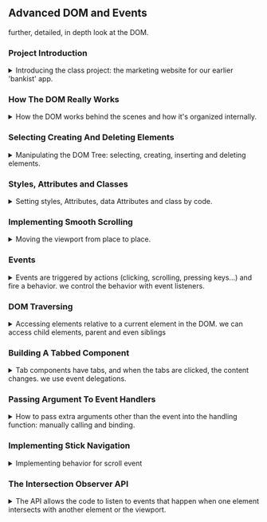 ## Advanced DOM and Events

<!-- <details> -->
<summary>

</summary>
further, detailed, in depth look at the DOM.

### Project Introduction

<details>
<summary>
Introducing the class project: the marketing website for our earlier 'bankist' app.
</summary>

we'll be creating the effects, the scrolling, lazy loading, fading, the sticky menu bar, the hover effects, the pop-up, the tabs, the slider, smooth scrolling...

we start by clicking on the _'open account'_, this causes our page to go all the way up. that's because the element is a link (the html \<a> tag with href), and that's the default behavior for it. to stop this from happening we simply t call the prevent default behavior.

and we also replace the for loop with _.forEach_

</details>

### How The DOM Really Works

<details>
<summary>
How the DOM works behind the scenes and how it's organized internally.
</summary>

The DOM is how we interact with the browser.

The DOM:

> Allows us to make javascript interact with the browser.
> We can write javascript to create, modify and delete HTML elements,set styles,classes and attributes, and listen and respond to events.
> DOM tree is generated from an HTML documents, which we can then interact with.
> DOM is a very complex API that contains lots of methods and properties to interact with the DOM tree.

everything in the DOM tree is of type Node, which has child types, like _Element_, _Text_,_Comment_, _Document_.

//TODO: add puml here

Element -> HTMLElement
HTMLElement -> HTMLButtonElement... HTMLDivElement

this possible by using inheritance.

The node type is actually a derived class of _'EventTarget'_ (other subclass is _Window_), which has the _.addEventListener()_ and _.removeEventListener()_ methods.

</details>

### Selecting Creating And Deleting Elements

<details>
<summary>
Manipulating the DOM Tree: selecting, creating, inserting and deleting elements.
</summary>

- _document.documentElement_
- _document.head_
- _document.body_
- _.querySelector(text)_
- _.querySelectorAll(text)_
- _.getElementById(id)_
- _.getElementsByTagName(tag)_ - like 'button', 'p', this returns an **HTML Collection**.
- _.getElementsByClassName(className)_ - also a live HTML Collection.
- _.insertAdjacentHTML(where, html_string)_
- _.createElement(tag)_ - creates an element, but not inserted yet.
- _.prepend(element)_,_.append(element)_ -insert element as first or last child.
- _.cloneNode(cloneInner)_ - a method to clone a node, the parameter controls if we also clone the inner elements.
- _.before(element)_,_.after(element)_ - insert an element as sibling element, either before or after.
- _.remove()_ - remove element from the DOM.
- _.parentElement_ - DOM traversal up.
- _.removeChild(element)_ - the older way of removing elements.

#### Selecting Elements

to get the entire document, we can simply write _'document.documentElement'_, we can also select the _head_ or the _body_.
we can also use the _.querySelector()_ and _.querySelectorAll()_. we can use those methods on sub elements which will search only inside the current elements

an HTML collection, is a live collection,it's updated when things change in the DOM, unlike NodeList, which is static.

```js
const docElement = document.documentElement;
const header = document.head;
const body = document.body;
const allSections = document.querySelectorAll(".section");
```

#### Creating and Inserting Elements

we already used _.insertAdjacentHTML()_, but we can also create elements from scratch

```js
const message = document.createElement("div");
message.classList.add("cookie-message");
// message.textContent =
//   "We use cookies for improved functionality and analytics.";
message.innerHTML =
  'We use cookies for improved functionality and analytics. <button class="btn btn--close-cookie">Got it!</button>';
header.prepend(message);
header.append(message);
```

the element can't be in two places at the same time, so if we append it and then prepend, the element actually moves.

if we want the element in two place, we can clone it.

```js
header.prepend(message);
header.append(message.cloneNode(true));
```

#### Deleting Elements

```js
document
  .querySelector(".btn--close-cookie")
  .addEventLister("click", () => message.remove());
```

</details>

### Styles, Attributes and Classes

<details>
<summary>
Setting styles, Attributes, data Attributes and class by code.
</summary>

#### Styles

we get the element, _.style_ and the the property in camelCase. the value must be string, and with proper units.
these are now **inline style**

```js
message.style.backgroundColor = "#37383d";
message.style.width = "120%";
```

we can read styles only if they are inline styles from the html or that we set from the code, this can't get a style from the class through the object css, or if the style was created as part of creating an element via code.

if we want to get the class style,we can call _getComputedStyle(element)_, which will return us all the properties.
if we want to use the properties, we might need to parse them from a string into an number, and then turn back into a string if we want to use it for a different element's style.

```js
console.log(getComputedStyle(message).width);
message.style.height =
  Number.parseFloat(getComputedStyle(message).height) + 30 + "px";
```

css custom properties are like variables.
they are defined in the css file under the root element

```css
:root {
  /* properties */
}
```

if we want to access it from code, we call the _.getPropertyValue(propertyName)_ and _.setProperty(propertyName,value)_ methods.
again, the get method will only work for inline styles or those who were set by DOM manipulation in the code.

```js
document.documentElement.style.setProperty("--color-primary", "orangered");
```

this works for all other elements, we can call setProperty with the property name and value.

#### Attributes

stuff like img src,alt, href and other stuff. mostly what's inside an HTML tag and has an _equal =_ sign after it.

```js
const logo = document.querySelector(".nav__logo");
console.log(logo.alt, logo.src);
```

if we add a custom attribute, we won't be able to read it with the dot notation.but we can use the _.getAttribute(attributeName)_ method. we can set them with either the dot notation for standard attributes or _.setAttributes(attributeName,value)_ for non standard.

if we want the css class, we need to use 'className' attribute, this is for historical reasons.

```html
<img
  src="img/logo.png"
  alt="Bankist logo"
  class="nav__logo"
  id="logo"
  designer="Beny"
  data-version-number="3.0"
/>
```

```js
const logo = document.querySelector(".nav__logo");
console.log(logo.designer); //undefined
console.log(logo.getAttribute("designer")); //finds
```

if we look at the url,in the html file the _src_ is relative, but in the code it's absolute. to get the relative value we use the _.getAttribute()_ method, this is true also for _href_ links.

there also data attributes, which are special attributes that start with "data". they stored at a special attribute called 'dataset',and then we access it with camelCase instead of hyphens (_dash -_).

```js
console.log(logo.dataset.versionNumber);
```

we use those data attributes when we store data from the user in the UI.

#### Classes

as we saw before:

```js
const classExample = "beny__cls";
logo.classList.add(classExample, "other__class");
logo.classList.remove(classExample);
logo.classList.toggle(classExample);
logo.classList.contains(classExample);
```

we could also set the class name with the _className_ attribute, but that means overwriting all of them.

</details>

### Implementing Smooth Scrolling

<details>
<summary>
Moving the viewport from place to place.
</summary>
when we click on 'learn more', we want to smoothly scroll to the correct location.

the old-school way:
we select the button and where we want to scroll to

_.getBoundingClientRect()_ - gets the element rectangle in relation to the viewport.

document.documentElement.clientHeight
document.documentElement.clientWidth

we use _window.scrollTo()_ of the global window object to move somewhere. it takes global positioning, so we need to modify the relative values in accordance to the viewport.

if we want smooth scrolling, we pass an object with _{left, top,behavior}_

```js
const scrollButton = document.querySelector(".btn--scroll-to");
const section1 = document.getElementById("section--1");
scrollButton.addEventListener("click", function (e) {
  const s1coords = section1.getBoundingClientRect(); //x,y,height,width
  console.log(s1coords);
  console.log(e.target.getBoundingClientRect());
  //window.scrollTo(s1coords.left, s1coords.top); //not good, relative to the view port!
  //window.scrollTo(s1coords.left, s1coords.top + window.pageYOffset); //correct location, not smooth

  window.scrollTo({
    left: s1coords.left + window.pageXOffset,
    top: s1coords.top + window.pageYOffset,
    behavior: "smooth",
  });
});
```

the modern way to do so is to call the _.scrollIntoView(obj)_ method. which saves us the need to do weird calculations.

```js
section1.scrollIntoView({ behavior: "smooth" });
```

</details>

### Events

<details>
<summary>
Events are triggered by actions (clicking, scrolling, pressing keys...) and fire a behavior. we control the behavior with event listeners.
</summary>

#### Types of Events and Events Handlers

<details>
<summary>
Different kinds of events, adding and removing event listeners.
</summary>
an event is a signal generated by the Node on the DOM, we listen to these events with an eventListener.
we already worked with the some events, mostly 'click', but lets have some more events.

[Events](https://developer.mozilla.org/en-US/docs/Web/Events), by type, source, some are based on the element type.

we can also attach events with the dot notation. which starts with _on_ before the event name, but that is the old way of doing things.

```js
const h1 = document.querySelector("h1");
h1.addEventListener("mouseenter", function (e) {
  alert("h1 mouse enter!");
});
h1.onmouseenter = function (e) {
  alert("h1 mouse enter!");
};
```

we use the new notation because it allows us to add more than one function, and it allows us to add and remove individual functions (they must be named, not declared inside the _.addEventListener()_ method)

we can remove events from other events, with timeouts, etc...

```js
const foo = (e) => {
  console.log(this);
};
const foo = (e) => {
  console.log(e.target, e.type, this);
};
h1.addEventListener("mouseenter", foo);
h1.addEventListener("click", foo);
h1.addEventListener("click", function (e) {
  h1.removeEventListener("mouseenter", foo);
});
setTimeout(() => {
  h1.removeEventListener("mouseenter", foo);
  h1.removeEventListener("click", foo);
}, 5000);
```

another way for events is by using html Events, the callback is written directly into the html code. this is very old way of doing things, and doesn't scale well at all.

```html
<h1 onclick="alert('html alert')">text</h1>
```

</details>

#### Events Propagation: Capturing and Bubbling

<details>
<summary>
How events travel across element in the DOM tree.
</summary>
there are stages of events, capturing ,target and bubbling

example:

```html
<html>
  <head></head>
  <body>
    <section>
      <p>a text with a <a> link </a></p>
    </section>
  </body>
</html>
```

when an event is fired, the event is generated at root element of the documents, the event is passed through the tree, passing any parent element of the target element this is the _capturing phase_. once we reach the target, we begin the _target phase_, and the event listener fires, and now we go back up the tree, in the _bubbling phase_. this means that the same event happens on the parent elements as well.
So if we click on our _anchor_ element, the click event also happens for the _p_,_section_,_body_, and _html_ elements, in that order.

by default, events are handled in the target and bubbling stages, but there are ways to listen to events on the capturing stage as well. and not all events have capturing and bubbling stages, some are created on the target.

</details>

#### Events Propagation in practice

<details>
<summary>
We will use events propagation in our projects on the top bar navigation.
</summary>

we take the _.nav_ and _.nav\_\_links_ and _.nav\_\_link_ elements and add the same on click event for them, which changes their color randomly on click.

```js
const randomColor = () => {
  const randomInt = (min, max) =>
    Math.floor(Math.random() * (max - min + 1) + min);
  const randomPart = randomInt.bind({}, 0, 255);
  return `rgb(${randomPart()},${randomPart()},${randomPart()})`;
};

console.log(randomColor());

const eventPropagation = function () {
  document.querySelectorAll(".nav__link").forEach((e) =>
    e.addEventListener("click", function (e) {
      this.style.backgroundColor = randomColor();
      console.log(e.target);
    })
  );

  document.querySelector(".nav__links").addEventListener("click", function (e) {
    this.style.backgroundColor = randomColor();
    console.log(e.target);
    e.stopPropagation(); //stop propagation!
  });

  document.querySelector(".nav").addEventListener("click", function (e) {
    this.style.backgroundColor = randomColor();
    console.log(e.target, e.currentTarget);
  });
};
eventPropagation();
```

if we fire the event on the inner elements, the same event happens on th parents as well

we can see the place where the event happened by checking the _event.target_, which will show where the event originated, and _e.currentTarget_ which shows who is currently handling the event, which is the same as the _this_ keyword.

we can stop the event propagation, but we shouldn't use it in practice.

```js
e.stopPropagation();
```

addEventListener default behavior is for the bubbling phase, if we want to act on the capturing element, **we set the third argument to be true**, and now will fire on the capturing phase instead. if we add the stopPropagation, the event won't continue down the tree.

```js
document.querySelector(".nav__links").addEventListener(
  "click",
  function (e) {
    this.style.backgroundColor = randomColor();
    console.log(e.target);
    e.stopPropagation(); //stop propagation!
  },
  true
);
```

</details>

#### Event Delegation: Implementing Page Navigation

<details>
<summary>
rather than create the same event handler on many elements, we can create it on a parent element and get the origination element from the event to perform the action.
</summary>

implement smooth scrolling again.
we need to anchor to get the element. so we take the attribute from the calling object and then match the id.

```js
document.querySelectorAll(".nav__link").forEach(function (el) {
  el.addEventListener("click", function (e) {
    e.preventDefault();
    const id = this.getAttribute("href");
    const section = document.querySelector(id);
    section.scrollIntoView({ behavior: "smooth" });
  });
});
```

the problem is that we are attaching the same callback function to each of the elements, if we had a lot of buttons, we would create the same function many times.
we get around this by exploiting event propagation, and we attach the callback to the parent elements instead.

1. Add event listener to common parent element.
2. Determine what element originated the event.

```js
document.querySelector(".nav__links").addEventListener("click", function (e) {
  e.preventDefault();
  //matching strategy
  if (e.target.classList.contains("nav__link")) {
    const id = e.target.getAttribute("href");
    const section = document.querySelector(id);
    section.scrollIntoView({ behavior: "smooth" });
  }
});
```

</details>
</details>

### DOM Traversing

<details>
<summary>
Accessing elements relative to a current element in the DOM. we can access child elements, parent and even siblings
</summary>

DOM traversing it like walking through the DOM, we can use it to find parent/child/siblings elements, even those that were created dynamically.
almost everything we can do on the document element, we can do with the nested elements.

- _.childNodes_ - any type of **nodes** inside.
- _.children_ - a live collection of direct children **elements**.
- _.firstElementChild_, _.lastElementChild_ - select the first or last child **elements**.
- _.firstChild_, _.lastChild_ - select first or last child **nodes**.
- _.parentNode_ - direct parent **node**.
- _.parentElement_ - direct parent **Element**.
- _.closest(query)_ - match the closest parent **element** for this query. will match itself.
- _.previousElementSibling_, _.nextElementSibling_ - match prev/next sibling **element**.
- _.previousSibling_, _nextSibling_ - match prev/next sibling **node**.

we will do some examples with the h1 element.

```html
<h1>
  When
  <!-- Green highlight effect -->
  <span class="highlight">banking</span>
  meets<br />
  <span class="highlight">minimalist</span>
</h1>
```

we start from our H1 element and look around it.
we can call querySelector on it, just like with the html document elements. this will give us children elements matching the query, at any level (direct or indirect).

```js
const h1 = document.querySelector("h1");
//children
const highlightedChildrenAtAnyLevel = h1.querySelectorAll(".highlight");
console.log(highlightedChildrenAtAnyLevel);
console.log(h1.children, h1.childNodes);
console.log(h1.firstElementChild, h1.lastElementChild);
console.log(h1.firstChild, h1.lastChild);
```

we can go upwards as well and take the parent. we can take the direct parent, or find the closest parent matching a query. the element itself can also be matched.

```js
//parents
console.log(h1.parentElement, h1.parentNode);
console.log(h1.closest(".header"));
console.log(h1 === h1.closest("h1")); //matches self
h1.closest(".header").style.background = "var(--gradient-secondary)";
```

we can also match for siblings (direct), we can take all siblings (including self) by moving up level and taking the children. we can spread the elements into an array to iterate over them,filter out the current one and apply some callback function to the other.

```js
console.log("prev element", h1.previousElementSibling);
console.log("next element", h1.nextElementSibling);

console.log("prev node", h1.previousSibling);
console.log("next node", h1.nextSibling);
console.log("all siblings (including self", h1.parentElement.children);
[...h1.parentElement.children].forEach(function (el) {
  if (el !== h1) {
    el.style.transform = "scale(0.5)";
  }
});
```

we use our css properties by addressing them with **var(css-custom-property-name)**

```css
.btn:hover {
  background-color: var(--color-primary-darker);
}
```

</details>

### Building A Tabbed Component

<details>
<summary>
Tab components have tabs, and when the tabs are clicked, the content changes. we use event delegations.
</summary>

we will add this behavior for our projects.
this is 'operations' section in the html, including the 'operations\_\_tab-container' class, the the content elements 'operations\_\_content--1' with the 'operations\_\_tab--active' class.

we do the same thing as before, by attaching an eventListener handler to the container tab parent tab and using event delegations.
the problem is the element button has inner elements, which don't have the same structure, so if we click them, the button isn't what firing the event. so we need to use our dom traversal skills.
it's better to use the _.closest()_ method than the _.parent_ property, and if we don't find a match, just ignore it (have a guard clause).

we need to change the css classes for the tabs (make the current tab stand out), and the content(show the correct content)

```js
//tabbed component
const tabContainer = document.querySelector(".operations__tab-container");
const tabs = document.querySelectorAll(".operations__tab");
const tabsContent = document.querySelectorAll(".operations__content");

tabContainer.addEventListener("click", function (e) {
  e.preventDefault();
  const clicked = e.target.closest(".operations__tab");
  if (clicked) {
    const tabActive = "operations__tab--active";
    const contentActive = "operations__content--active";
    tabs.forEach((tab) => tab.classList.remove(tabActive));
    tabsContent.forEach((content) => content.classList.remove(contentActive));
    clicked.classList.add(tabActive);
    tabsContent[Number(clicked.dataset.tab) - 1].classList.add(contentActive);
  }
});
```

</details>

### Passing Argument To Event Handlers

<details>
<summary>
How to pass extra arguments other than the event into the handling function: manually calling and binding.
</summary>
adding effects to the section links. when we hover over one, the reset are faded out.

we know we should do event delegation, so we use the _.nav_ element. we use the 'mouseover' event, which has the corresponding event of 'mouseout'. we then refactor the code outside, we need the event and the opacity. now we need to call the new function,and pass the event and the opacity value.

```js
const nav = document.querySelector(".nav");
const handleHover = function (e, opacityValue) {
  if (e.target.classList.contains("nav__link")) {
    const link = e.target;
    //console.log(link);
    const siblings = link.closest(".nav").querySelectorAll(".nav__link");
    const logo = link.closest(".nav").querySelector("img");
    siblings.forEach((el) => {
      if (el !== link) {
        el.style.opacity = opacityValue;
      }
    });
    logo.style.opacity = opacityValue;
  }
};

nav.addEventListener("mouseover", function (e) {
  handleHover(e, 0.5); // option 1 - call manually
});
```

we can use the callback function to call the new function manually, or use _.bind_ method to create a new function
where the _'this'_ keyword contains the data (the opacity)

```js
const handleHoverBind = function (e) {
  if (e.target.classList.contains("nav__link")) {
    const link = e.target;
    //console.log(link);
    const siblings = link.closest(".nav").querySelectorAll(".nav__link");
    const logo = link.closest(".nav").querySelector("img");
    siblings.forEach((el) => {
      if (el !== link) {
        el.style.opacity = this;
      }
    });
    logo.style.opacity = this;
  }
};

nav.addEventListener("mouseout", handleHoverBind.bind(1));
```

</details>

### Implementing Stick Navigation

<details>
<summary>
Implementing behavior for scroll event
</summary>

Implementing 'sticky' navigation, the menu bar becomes attached to the top of the page when scrolling down, and behaves normally when inside the regular view.

it's defined as a css class that changes the position attribute to _fixed_.

```css
/* nav and stickly class at the same time */
.nav.sticky {
  position: fixed;
  background-color: rgba(255, 255, 255, 0.95);
}
```

so, our event listener will somehow know when the element is in view and when not.
we first use the _'scroll'_ event of the window object. it's not efficient, because it fires at each scroll.
we want to add sticky class when we go past the value and remove it when we're inside

```js
const initialCoords = section1.getBoundingClientRect();
window.addEventListener("scroll", function (e) {
  console.log();
  if (window.scrollY > initialCoords.top) {
    nav.classList.add("sticky");
  } else {
    nav.classList.remove("sticky");
  }
});
```

this will cause many events to fire, especially with mobile or older browsers.

</details>

### The Intersection Observer API

<details>
<summary>
The API allows the code to listen to events that happen when one element intersects with another element or the viewport.
</summary>

The [Intersection Observer API](https://developer.mozilla.org/en-US/docs/Web/API/Intersection_Observer_API) is a better way to implement stick navigation in our project.

we first create an object with a callback function and options.

the options contain a root element, null means the entire viewport. threshold is a percentage,at which percentage the callback is invoked. we can also pass an array of thresholds.
there is also rootMargin (which must be pixels or percentage)
whenever the thing we observe intersects the root object at that threshold (up or down), the function is called. the function has two parameters, _entries_ and the _observer_

we have the intersection Ratio, which is about the threshold, and the _isIntersecting_ property.
we want to be sticky when the header is out of view completely.

```js
const observer = new IntersectionObserver();
```

this is more efficient than the scroll event, because it only fires in relation to the observed object.

the threshold is about the percentage of the observed element which is visible. if zero, then we always get that _'isIntersecting'_ is true..

#### Revealing Elements on Scroll

<!-- <details> -->
<summary>

</summary>

<!-- </details> -->

</details>
